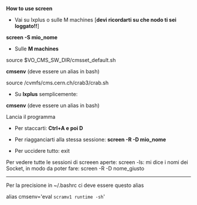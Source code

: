 **How to use screen**

* Vai su lxplus o sulle M machines [**devi ricordarti su che nodo ti sei loggato!!**]

**screen -S mio_nome**

* Sulle **M machines**

source $VO_CMS_SW_DIR/cmsset_default.sh

**cmsenv** (deve essere un alias in bash)

source /cvmfs/cms.cern.ch/crab3/crab.sh

* Su **lxplus** semplicemente:

**cmsenv** (deve essere un alias in bash)

Lancia il programma

* Per staccarti: **Ctrl+A e poi D**

* Per riagganciarti alla stessa sessione: **screen -R -D mio_nome**

* Per uccidere tutto: exit

Per vedere tutte le sessioni di screeen aperte:
screen -ls: mi dice i nomi dei Socket, in modo da poter fare: screen -R -D nome_giusto

****************************************************************
Per la precisione in ~/.bashrc ci deve essere questo alias

alias cmsenv='eval `scramv1 runtime -sh`'
